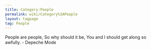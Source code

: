 ```yaml
---
title: Category:People
permalink: wiki/Category%3APeople
layout: tagpage
tag: People
---
```


People are people, So why should it be, You and I should get along so
awfully. - Depeche Mode
